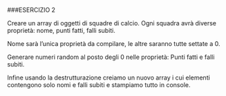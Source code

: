 ###ESERCIZIO 2

Creare un array di oggetti di squadre di calcio. Ogni squadra avrà diverse proprietà: nome, punti fatti, falli subiti.

Nome sarà l’unica proprietà da compilare, le altre saranno tutte settate a 0.

Generare numeri random al posto degli 0 nelle proprietà:
Punti fatti e falli subiti.

Infine usando la destrutturazione creiamo un nuovo array i cui elementi contengono solo nomi e falli subiti e stampiamo tutto in console.